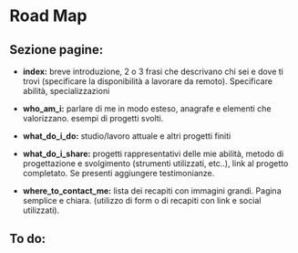 # Road Map

## Sezione pagine:

- **index:** breve introduzione, 2 o 3 frasi che descrivano chi sei e dove ti trovi         (specificare la disponibilità a lavorare da remoto). Specificare abilità, specializzazioni

- **who_am_i:** parlare di me in modo esteso, anagrafe e elementi che valorizzano. esempi di progetti svolti.

- **what_do_i_do:** studio/lavoro attuale e altri progetti finiti

- **what_do_i_share:** progetti rappresentativi delle mie abilità, metodo di progettazione e svolgimento (strumenti utilizzati, etc..), link al progetto completato. Se presenti aggiungere testimonianze.

- **where_to_contact_me:** lista dei recapiti con immagini grandi. Pagina semplice e chiara. (utilizzo di form o di recapiti con link e social utilizzati).

## To do: